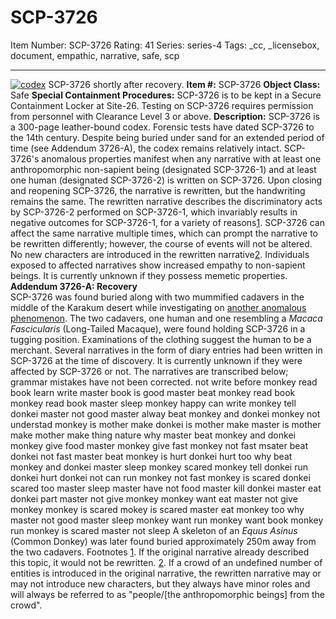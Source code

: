 # SCP-3726
Item Number: SCP-3726
Rating: 41
Series: series-4
Tags: _cc, _licensebox, document, empathic, narrative, safe, scp

---

[![codex](https://scp-wiki.wdfiles.com/local--resized-images/scp-3726/codex/medium.jpg)](https://scp-wiki.wdfiles.com/local--files/scp-3726/codex)
SCP-3726 shortly after recovery.
**Item #:** SCP-3726
**Object Class:** Safe
**Special Containment Procedures:** SCP-3726 is to be kept in a Secure Containment Locker at Site-26. Testing on SCP-3726 requires permission from personnel with Clearance Level 3 or above.
**Description:** SCP-3726 is a 300-page leather-bound codex. Forensic tests have dated SCP-3726 to the 14th century. Despite being buried under sand for an extended period of time (see Addendum 3726-A), the codex remains relatively intact.
SCP-3726's anomalous properties manifest when any narrative with at least one anthropomorphic non-sapient being (designated SCP-3726-1) and at least one human (designated SCP-3726-2) is written on SCP-3726. Upon closing and reopening SCP-3726, the narrative is rewritten, but the handwriting remains the same. The rewritten narrative describes the discriminatory acts by SCP-3726-2 performed on SCP-3726-1, which invariably results in negative outcomes for SCP-3726-1, for a variety of reasons[1](javascript:;). SCP-3726 can affect the same narrative multiple times, which can prompt the narrative to be rewritten differently; however, the course of events will not be altered. No new characters are introduced in the rewritten narrative[2](javascript:;).
Individuals exposed to affected narratives show increased empathy to non-sapient beings. It is currently unknown if they possess memetic properties.
**Addendum 3726-A: Recovery**  
SCP-3726 was found buried along with two mummified cadavers in the middle of the Karakum desert while investigating on [another anomalous phenomenon](/scp-3150). The two cadavers, one human and one resembling a _Macaca Fascicularis_ (Long-Tailed Macaque), were found holding SCP-3726 in a tugging position. Examinations of the clothing suggest the human to be a merchant.
Several narratives in the form of diary entries had been written in SCP-3726 at the time of discovery. It is currently unknown if they were affected by SCP-3726 or not. The narratives are transcribed below; grammar mistakes have not been corrected.
not write before
monkey read book learn write
master book is good
master beat monkey read book
monkey read book master sleep
monkey happy can write
monkey tell donkei
master not good
master alway beat monkey and donkei
monkey not understad
monkey is mother make
donkei is mother make
master is mother make
mother make thing nature
why master beat monkey and donkei
monkey give food master
monkey give fast
monkey not fast msater beat
donkei not fast master beat
monkey is hurt
donkei hurt too
why beat monkey and donkei
master sleep
monkey scared
monkey tell donkei run
donkei hurt
donkei not can run
monkey not fast
monkey is scared
donkei scared too
master sleep
master have not food
master kill donkei
master eat donkei part
master not give monkey
monkey want eat
master not give monkey
monkey is scared
mokey is scared master eat monkey too
why master not good
master sleep
monkey want run
monkey want book
monkey run
monkey is scared
master not sleep
A skeleton of an _Equus Asinus_ (Common Donkey) was later found buried approximately 250m away from the two cadavers.
Footnotes
[1](javascript:;). If the original narrative already described this topic, it would not be rewritten.
[2](javascript:;). If a crowd of an undefined number of entities is introduced in the original narrative, the rewritten narrative may or may not introduce new characters, but they always have minor roles and will always be referred to as "people/[the anthropomorphic beings] from the crowd".